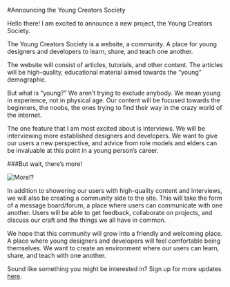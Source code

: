 #Announcing the Young Creators Society

Hello there! I am excited to announce a new project, the Young Creators Society.

The Young Creators Society is a website, a community. A place for young designers and developers to learn, share, and teach one another. 

The website will consist of articles, tutorials, and other content. The articles will be high-quality, educational material aimed towards the “young” demographic.

But what is “young?” We aren’t trying to exclude anybody. We mean young in experience, not in physical age. Our content will be focused towards the beginners, the noobs, the ones trying to find their way in the crazy world of the internet.

The one feature that I am most excited about is Interviews. We will be interviewing more established designers and developers. We want to give our users a new perspective, and advice from role models and elders can be invaluable at this point in a young person’s career.

###But wait, there’s more!

![More!?](http://i.imgur.com/os9QT9G.gif "More!?")

In addition to showering our users with high-quality content and interviews, we will also be creating a community side to the site. This will take the form of a message board/forum, a place where users can communicate with one another. Users will be able to get feedback, collaborate on projects, and discuss our craft and the things we all have in common.

We hope that this community will grow into a friendly and welcoming place. A place where young designers and developers will feel comfortable being themselves. We want to create an environment where our users can learn, share, and teach with one another.

Sound like something you might be interested in? Sign up for more updates [here](http://ycs.io/).
